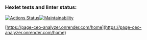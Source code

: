 ### Hexlet tests and linter status:
[![Actions Status](https://github.com/Vadimhungry/python-project-83/actions/workflows/hexlet-check.yml/badge.svg)](https://github.com/Vadimhungry/python-project-83/actions)[![Maintainability](https://api.codeclimate.com/v1/badges/ee3b93ed4c4eec53bfc5/maintainability)](https://codeclimate.com/github/Vadimhungry/python-project-83/maintainability)

[https://page-ceo-analyzer.onrender.com/home](https://page-ceo-analyzer.onrender.com/home)